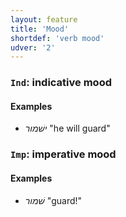 ```yaml
---
layout: feature
title: 'Mood'
shortdef: 'verb mood'
udver: '2'
---
```


### <a name="Ind">`Ind`</a>: indicative mood

#### Examples

* _ישׁמור_ "he will guard"

### <a name="Imp">`Imp`</a>: imperative mood

#### Examples

* _שׁמור_ "guard!"
<!-- Interlanguage links updated Po lis 14 15:34:48 CET 2022 -->
